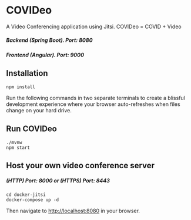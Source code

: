 # COVIDeo

A Video Conferencing application using Jitsi.
COVIDeo = COVID + Video

##### Backend (Spring Boot). Port: 8080

##### Frontend (Angular). Port: 9000

## Installation

    npm install

Run the following commands in two separate terminals to create a blissful development experience where your browser
auto-refreshes when files change on your hard drive.

## Run COVIDeo

    ./mvnw
    npm start

## Host your own video conference server

##### (HTTP) Port: 8000 or (HTTPS) Port: 8443

    cd docker-jitsi
    docker-compose up -d

Then navigate to [http://localhost:8080](http://localhost:8080) in your browser.
